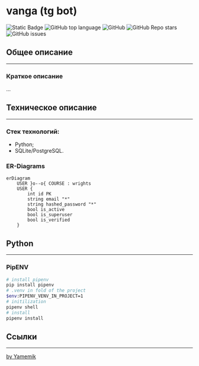 ﻿# vanga (tg bot)

![Static Badge](https://img.shields.io/badge/Yamemik-vanga)
![GitHub top language](https://img.shields.io/github/languages/top/Yamemik/vanga-bot)
![GitHub](https://img.shields.io/github/license/Yamemik/vanga-bot)
![GitHub Repo stars](https://img.shields.io/github/stars/Yamemik/vanga-bot)
![GitHub issues](https://img.shields.io/github/issues/Yamemik/vanga-bot)


## Общее описание
_____
### Краткое описание
...


## Техническое описание
_____
### Стек технологий:
  - Python;
  - SQLite/PostgreSQL.

### ER-Diagrams
```mermaid
erDiagram
    USER }o--o{ COURSE : wrights    
    USER {
        int id PK      
        string email "*"
        string hashed_password "*"
        bool is_active
        bool is_superuser
        bool is_verified        
    }

```


## Python
_____

### PipENV
```bash
# install pipenv
pip install pipenv
# .venv in fold of the project
$env:PIPENV_VENV_IN_PROJECT=1
# initilization
pipenv shell
# install
pipenv install
```

## Ссылки
_____
[by Yamemik](https://github.com/Yamemik)
